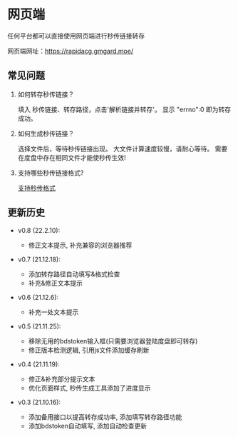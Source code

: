 # 网页端

任何平台都可以直接使用网页端进行秒传链接转存

网页端网址：<https://rapidacg.gmgard.moe/>

## 常见问题

1. 如何转存秒传链接？

    填入 秒传链接、转存路径，点击'解析链接并转存'。
    显示 "errno":0 即为转存成功。

2. 如何生成秒传链接？

    选择文件后，等待秒传链接出现。
    大文件计算速度较慢，请耐心等待。
    需要在度盘中存在相同文件才能使秒传生效!

3. 支持哪些秒传链接格式?

    [支持秒传格式](/document/简介/支持秒传格式.md)

## 更新历史

- v0.8 (22.2.10):
  - 修正文本提示, 补充兼容的浏览器推荐

- v0.7 (21.12.18):
  - 添加转存路径自动填写&格式检查
  - 补充&修正文本提示
- v0.6 (21.12.6):
  - 补充一处文本提示
- v0.5 (21.11.25):
  - 移除无用的bdstoken输入框(只需要浏览器登陆度盘即可转存)
  - 修正版本检测逻辑, 引用js文件添加缓存刷新
- v0.4 (21.11.19):
  - 修正&补充部分提示文本
  - 优化页面样式, 秒传生成工具添加了进度显示
- v0.3 (21.10.16):
  - 添加备用接口以提高转存成功率, 添加填写转存路径功能
  - 添加bdstoken自动填写, 添加自动检查更新

